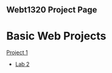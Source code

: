 ## Webt1320 Project Page

<h1>Basic Web Projects</h1>

<a href="project1/index.html" target="_blank">Project 1</a>
<ul>
<li><a href="lab2/index.html" target="_blank">Lab 2</a></li>
</ul>


